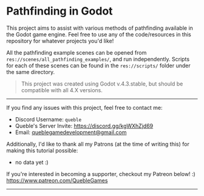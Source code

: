 # Pathfinding in Godot
This project aims to assist with various methods of pathfinding available in the Godot game engine.
Feel free to use any of the code/resources in this repository for whatever projects you'd like!

All the pathfinding example scenes can be opened from `res://scenes/all_pathfinding_examples/`, and run independently.
Scripts for each of these scenes can be found in the `res://scripts/` folder under the same directory.

>This project was created using Godot v.4.3.stable, but should be compatible with all 4.X versions.

---

If you find any issues with this project, feel free to contact me:
- Discord Username: `queble`
- Queble's Server Invite: https://discord.gg/kgWXhZjd69
- Email: queblegamedevelopment@gmail.com

Additionally, I'd like to thank all my Patrons (at the time of writing this) for making this tutorial possible:
  - no data yet :)

If you're interested in becoming a supporter, checkout my Patreon below! :)
https://www.patreon.com/QuebleGames

---
